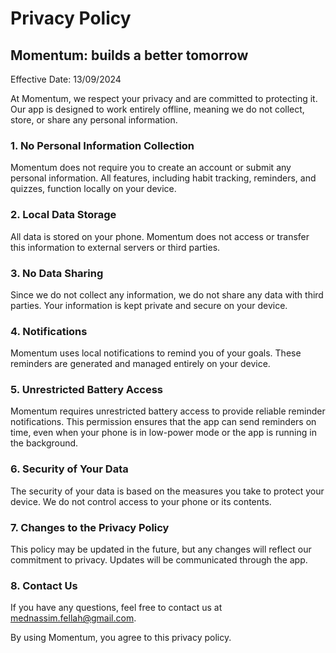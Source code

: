 # Privacy Policy

## Momentum: builds a better tomorrow

Effective Date: 13/09/2024

At Momentum, we respect your privacy and are committed to protecting it. Our app is designed to work entirely offline, meaning we do not collect, store, or share any personal information.

### 1. No Personal Information Collection
Momentum does not require you to create an account or submit any personal information. All features, including habit tracking, reminders, and quizzes, function locally on your device.

### 2. Local Data Storage
All data is stored on your phone. Momentum does not access or transfer this information to external servers or third parties.

### 3. No Data Sharing
Since we do not collect any information, we do not share any data with third parties. Your information is kept private and secure on your device.

### 4. Notifications
Momentum uses local notifications to remind you of your goals. These reminders are generated and managed entirely on your device.

### 5. Unrestricted Battery Access
Momentum requires unrestricted battery access to provide reliable reminder notifications. This permission ensures that the app can send reminders on time, even when your phone is in low-power mode or the app is running in the background.

### 6. Security of Your Data
The security of your data is based on the measures you take to protect your device. We do not control access to your phone or its contents.

### 7. Changes to the Privacy Policy
This policy may be updated in the future, but any changes will reflect our commitment to privacy. Updates will be communicated through the app.

### 8. Contact Us
If you have any questions, feel free to contact us at mednassim.fellah@gmail.com.

By using Momentum, you agree to this privacy policy.

